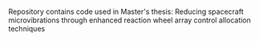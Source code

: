 Repository contains code used in Master's thesis: Reducing spacecraft microvibrations through enhanced reaction wheel array control allocation techniques
